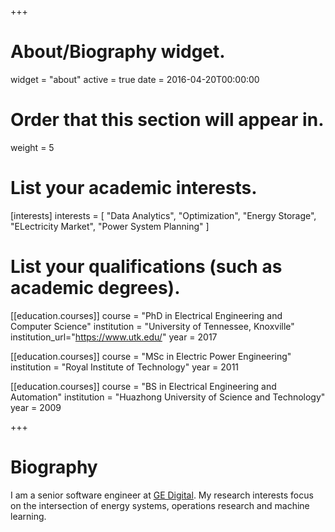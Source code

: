 +++
# About/Biography widget.
widget = "about"
active = true
date = 2016-04-20T00:00:00

# Order that this section will appear in.
weight = 5

# List your academic interests.
[interests]
  interests = [
    "Data Analytics",
    "Optimization",
    "Energy Storage",
    "ELectricity Market",
    "Power System Planning"
  ]

# List your qualifications (such as academic degrees).
[[education.courses]]
  course = "PhD in Electrical Engineering and Computer Science"
  institution = "University of Tennessee, Knoxville"
  institution_url="https://www.utk.edu/"
  year = 2017

[[education.courses]]
  course = "MSc in Electric Power Engineering"
  institution = "Royal Institute of Technology"
  year = 2011

[[education.courses]]
  course = "BS in Electrical Engineering and Automation"
  institution = "Huazhong University of Science and Technology"
  year = 2009
 
+++

# Biography

I am a senior software engineer at [GE Digital](https://www.ge.com/digital/). My research interests focus on the intersection of energy systems, operations research and machine learning.


